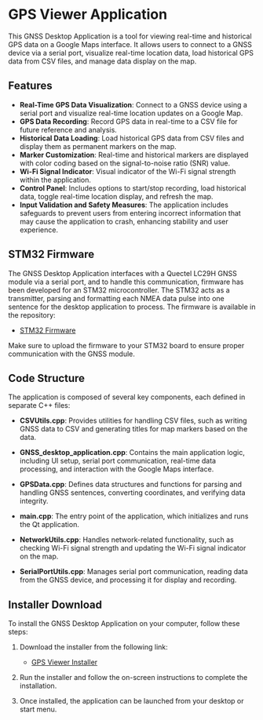 # GPS Viewer Application

This GNSS Desktop Application is a tool for viewing real-time and historical GPS data on a Google Maps interface. It allows users to connect to a GNSS device via a serial port, visualize real-time location data, load historical GPS data from CSV files, and manage data display on the map.

## Features

- **Real-Time GPS Data Visualization**: Connect to a GNSS device using a serial port and visualize real-time location updates on a Google Map.
- **GPS Data Recording**: Record GPS data in real-time to a CSV file for future reference and analysis.
- **Historical Data Loading**: Load historical GPS data from CSV files and display them as permanent markers on the map.
- **Marker Customization**: Real-time and historical markers are displayed with color coding based on the signal-to-noise ratio (SNR) value.
- **Wi-Fi Signal Indicator**: Visual indicator of the Wi-Fi signal strength within the application.
- **Control Panel**: Includes options to start/stop recording, load historical data, toggle real-time location display, and refresh the map.
- **Input Validation and Safety Measures**: The application includes safeguards to prevent users from entering incorrect information that may cause the application to crash, enhancing stability and user experience.

## STM32 Firmware

The GNSS Desktop Application interfaces with a Quectel LC29H GNSS module via a serial port, and to handle this communication, firmware has been developed for an STM32 microcontroller. The STM32 acts as a transmitter, parsing and formatting each NMEA data pulse into one sentence for the desktop application to process. The firmware is available in the repository:

- [STM32 Firmware](https://github.com/johnnywang3739/GPS-desktop-app/tree/main/ST-firmware)

Make sure to upload the firmware to your STM32 board to ensure proper communication with the GNSS module.

## Code Structure

The application is composed of several key components, each defined in separate C++ files:

- **CSVUtils.cpp**: Provides utilities for handling CSV files, such as writing GNSS data to CSV and generating titles for map markers based on the data.
  
- **GNSS_desktop_application.cpp**: Contains the main application logic, including UI setup, serial port communication, real-time data processing, and interaction with the Google Maps interface.

- **GPSData.cpp**: Defines data structures and functions for parsing and handling GNSS sentences, converting coordinates, and verifying data integrity.

- **main.cpp**: The entry point of the application, which initializes and runs the Qt application.

- **NetworkUtils.cpp**: Handles network-related functionality, such as checking Wi-Fi signal strength and updating the Wi-Fi signal indicator on the map.

- **SerialPortUtils.cpp**: Manages serial port communication, reading data from the GNSS device, and processing it for display and recording.

## Installer Download

To install the GNSS Desktop Application on your computer, follow these steps:

1. Download the installer from the following link:
   - [GPS Viewer Installer](https://github.com/johnnywang3739/GPS-desktop-app/tree/main/installer/Output/)
   
2. Run the installer and follow the on-screen instructions to complete the installation.

3. Once installed, the application can be launched from your desktop or start menu.